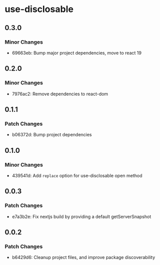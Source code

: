# use-disclosable

## 0.3.0

### Minor Changes

- 69663eb: Bump major project dependencies, move to react 19

## 0.2.0

### Minor Changes

- 7976ac2: Remove dependencies to react-dom

## 0.1.1

### Patch Changes

- b06372d: Bump project dependencies

## 0.1.0

### Minor Changes

- 439541d: Add `replace` option for use-disclosable open method

## 0.0.3

### Patch Changes

- e7a3b2e: Fix nextjs build by providing a default getServerSnapshot

## 0.0.2

### Patch Changes

- b6429d6: Cleanup project files, and improve package discoverability
